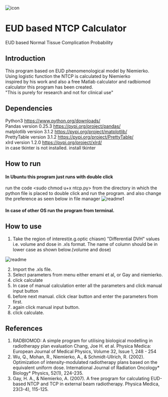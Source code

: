 ![icon](https://user-images.githubusercontent.com/26036836/72178678-6447d280-3409-11ea-9e48-6bb0e41f82db.png)
# EUD based NTCP Calculator
EUD based Normal Tissue Complication Probability
## Introduction
This program based on EUD phenomenological model by Niemierko.\
Using logistic function the NTCP is calculated by Niemierko\
inspired by his work and also a free Matlab calculator and radbiomod calculator this program has been created.\
"This is purely for research and not for clinical use"
## Dependencies
Python3 https://www.python.org/downloads/ \
Pandas version 0.25.3 https://pypi.org/project/pandas/ \
matplotlib version 3.1.2 https://pypi.org/project/matplotlib/ \
PrettyTable version 3.1.2 https://pypi.org/project/PrettyTable/ \
xlrd version 1.2.0 https://pypi.org/project/xlrd/ \
in case tkinter is not installed. install tkinter

## How to run

#### In Ubuntu this program just runs with double click
run the code <sudo chmod u+x ntcp.py> from the directory in which the python file is placed to double click and run the program.
and also change the preference as seen below in file manager
![readme1](https://user-images.githubusercontent.com/26036836/72175217-a10fcb80-3401-11ea-93a5-133efdac63db.png)


#### In case of other OS run the program from terminal.

## How to use
1. Take the region of interest(e.g.optic chiasm) "Differential DVH" values i.e. volume and dose in .xls format. The name of column should be in lower case as shown below.(volume and dose)

![readme](https://user-images.githubusercontent.com/26036836/72164318-79ae0400-33eb-11ea-9239-f1817b7794f4.png)

2. Import the .xls file.
3. Select parameters from menu either emami et al, or Gay and niemierko.
4. click calculate
5. In case of manual calculation enter all the parameters and click manual input button
6. before next manual. click clear button and enter the parameters from first.
7. again click manual input button.
8. click calculate.

## References
1. RADBIOMOD: A simple program for utilising biological modelling in radiotherapy plan evaluation
Chang, Joe H. et al.
Physica Medica: European Journal of Medical Physics, Volume 32, Issue 1, 248 - 254
2. Wu, Q., Mohan, R., Niemierko, A., & Schmidt-Ullrich, R. (2002). Optimization of intensity-modulated radiotherapy plans based on the equivalent uniform dose. International Journal of Radiation Oncology* Biology* Physics, 52(1), 224-235.
3. Gay, H. A., & Niemierko, A. (2007). A free program for calculating EUD-based NTCP and TCP in external beam radiotherapy. Physica Medica, 23(3-4), 115-125.
